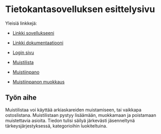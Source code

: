 # Tietokantasovelluksen esittelysivu

Yleisiä linkkejä:

* [Linkki sovellukseeni](http://lesktimo.users.cs.helsinki.fi/tsoha)
* [Linkki dokumentaatiooni](https://github.com/lesktimo/Tsoha-Bootstrap/blob/master/doc/dokumentaatio.pdf)

* [Login sivu](http://lesktimo.users.cs.helsinki.fi/tsoha/login)

* [Muistilista](http://lesktimo.users.cs.helsinki.fi/tsoha/muistilista)

* [Muistiinpano](http://lesktimo.users.cs.helsinki.fi/tsoha/muistiinpano)

* [Muistiinpanon muokkaus](http://lesktimo.users.cs.helsinki.fi/tsoha/mp_muokkaus)

## Työn aihe

Muistilistaa voi käyttää arkiaskareiden muistamiseen, tai vaikkapa 
ostoslistana. Muistilistaan pystyy lisäämään, muokkamaan ja poistamaan muistettavia asioita. 
Tiedon tulisi säilyä järkevästi jäsenneltynä tärkeysjärjestyksessä, kategorioihin luokiteltuina.
